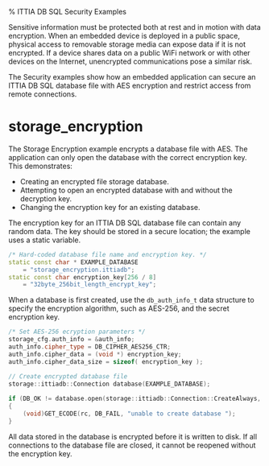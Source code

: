 % ITTIA DB SQL Security Examples

Sensitive information must be protected both at rest and in motion with data encryption. When an embedded device is deployed in a public space, physical access to removable storage media can expose data if it is not encrypted. If a device shares data on a public WiFi network or with other devices on the Internet, unencrypted communications pose a similar risk.

The Security examples show how an embedded application can secure an ITTIA DB SQL database file with AES encryption and restrict access from remote connections.

# storage_encryption

The Storage Encryption example encrypts a database file with AES. The application can only open the database with the correct encryption key. This demonstrates:

 - Creating an encrypted file storage database.
 - Attempting to open an encrypted database with and without the decryption key.
 - Changing the encryption key for an existing database.

The encryption key for an ITTIA DB SQL database file can contain any random data. The key should be stored in a secure location; the example uses a static variable.

```CPP
/* Hard-coded database file name and encryption key. */
static const char * EXAMPLE_DATABASE
    = "storage_encryption.ittiadb";
static const char encryption_key[256 / 8]
    = "32byte_256bit_length_encrypt_key";
```

When a database is first created, use the `db_auth_info_t` data structure to specify the encryption algorithm, such as AES-256, and the secret encryption key.

```CPP
/* Set AES-256 ecryption parameters */
storage_cfg.auth_info = &auth_info;
auth_info.cipher_type = DB_CIPHER_AES256_CTR;
auth_info.cipher_data = (void *) encryption_key;
auth_info.cipher_data_size = sizeof( encryption_key );

// Create encrypted database file
storage::ittiadb::Connection database(EXAMPLE_DATABASE);
    
if (DB_OK != database.open(storage::ittiadb::Connection::CreateAlways, storage_cfg))
{
    (void)GET_ECODE(rc, DB_FAIL, "unable to create database ");
}
```

All data stored in the database is encrypted before it is written to disk. If all connections to the database file are closed, it cannot be reopened without the encryption key. 
